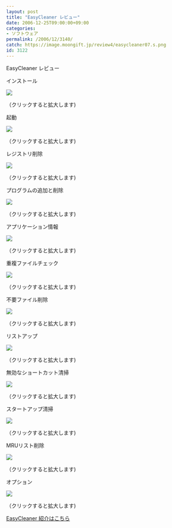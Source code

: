 ```yaml
---
layout: post
title: "EasyCleaner レビュー"
date: 2006-12-25T09:00:00+09:00
categories:
- ソフトウェア
permalink: /2006/12/3140/
catch: https://image.moongift.jp/review4/easycleaner07.s.png
id: 3122
---
```

EasyCleaner レビュー  
<!--more-->

インストール

  

[![](https://image.moongift.jp/review4/easycleaner01.s.png)](https://image.moongift.jp/review4/easycleaner01.png)  
  
（クリックすると拡大します)

  

起動

  

[![](https://image.moongift.jp/review4/easycleaner02.s.png)](https://image.moongift.jp/review4/easycleaner02.png)  
  
（クリックすると拡大します)

  

レジストリ削除

  

[![](https://image.moongift.jp/review4/easycleaner03.s.png)](https://image.moongift.jp/review4/easycleaner03.png)  
  
（クリックすると拡大します)

  

プログラムの追加と削除

  

[![](https://image.moongift.jp/review4/easycleaner04.s.png)](https://image.moongift.jp/review4/easycleaner04.png)  
  
（クリックすると拡大します)

  

アプリケーション情報

  

[![](https://image.moongift.jp/review4/easycleaner05.s.png)](https://image.moongift.jp/review4/easycleaner05.png)  
  
（クリックすると拡大します)

  

重複ファイルチェック

  

[![](https://image.moongift.jp/review4/easycleaner06.s.png)](https://image.moongift.jp/review4/easycleaner06.png)  
  
（クリックすると拡大します)

  

不要ファイル削除

  

[![](https://image.moongift.jp/review4/easycleaner07.s.png)](https://image.moongift.jp/review4/easycleaner07.png)  
  
（クリックすると拡大します)

  

リストアップ

  

[![](https://image.moongift.jp/review4/easycleaner08.s.png)](https://image.moongift.jp/review4/easycleaner08.png)  
  
（クリックすると拡大します)

  

無効なショートカット清掃

  

[![](https://image.moongift.jp/review4/easycleaner09.s.png)](https://image.moongift.jp/review4/easycleaner09.png)  
  
（クリックすると拡大します)

  

スタートアップ清掃

  

[![](https://image.moongift.jp/review4/easycleaner10.s.png)](https://image.moongift.jp/review4/easycleaner10.png)  
  
（クリックすると拡大します)

  

MRUリスト削除

  

[![](https://image.moongift.jp/review4/easycleaner11.s.png)](https://image.moongift.jp/review4/easycleaner11.png)  
  
（クリックすると拡大します)

  

オプション

  

[![](https://image.moongift.jp/review4/easycleaner12.s.png)](https://image.moongift.jp/review4/easycleaner12.png)  
  
（クリックすると拡大します)

  

[EasyCleaner 紹介はこちら](http://fw.moongift.jp/intro/i-3123.html)

